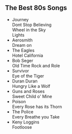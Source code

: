 ## The Best 80s Songs
- Journey   
    Dont Stop Believing   
    Wheel in the Sky   
    Lights   
- Aerosmith   
     Dream on   
- The Eagles   
    Hotel California   
- Bob Seger   
    Old Time Rock and Role   
- Survivor   
    Eye of the Tiger   
- Duran Duran   
    Hungry Like a Wolf   
- Guns and Roses   
    Sweet Child o' Mine   
- Poison   
    Every Rose has its Thorn   
- The Police   
    Every Breathe you Take   
- Keny Loggins   
    Footloose    
